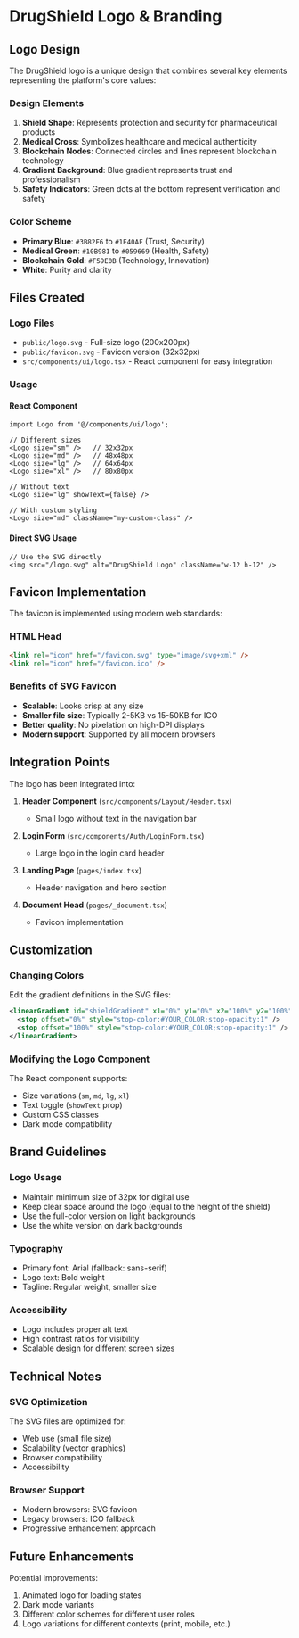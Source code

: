# DrugShield Logo & Branding

## Logo Design

The DrugShield logo is a unique design that combines several key elements representing the platform's core values:

### Design Elements

1. **Shield Shape**: Represents protection and security for pharmaceutical products
2. **Medical Cross**: Symbolizes healthcare and medical authenticity
3. **Blockchain Nodes**: Connected circles and lines represent blockchain technology
4. **Gradient Background**: Blue gradient represents trust and professionalism
5. **Safety Indicators**: Green dots at the bottom represent verification and safety

### Color Scheme

- **Primary Blue**: `#3B82F6` to `#1E40AF` (Trust, Security)
- **Medical Green**: `#10B981` to `#059669` (Health, Safety)
- **Blockchain Gold**: `#F59E0B` (Technology, Innovation)
- **White**: Purity and clarity

## Files Created

### Logo Files
- `public/logo.svg` - Full-size logo (200x200px)
- `public/favicon.svg` - Favicon version (32x32px)
- `src/components/ui/logo.tsx` - React component for easy integration

### Usage

#### React Component
```tsx
import Logo from '@/components/ui/logo';

// Different sizes
<Logo size="sm" />   // 32x32px
<Logo size="md" />   // 48x48px
<Logo size="lg" />   // 64x64px
<Logo size="xl" />   // 80x80px

// Without text
<Logo size="lg" showText={false} />

// With custom styling
<Logo size="md" className="my-custom-class" />
```

#### Direct SVG Usage
```tsx
// Use the SVG directly
<img src="/logo.svg" alt="DrugShield Logo" className="w-12 h-12" />
```

## Favicon Implementation

The favicon is implemented using modern web standards:

### HTML Head
```html
<link rel="icon" href="/favicon.svg" type="image/svg+xml" />
<link rel="icon" href="/favicon.ico" />
```

### Benefits of SVG Favicon
- **Scalable**: Looks crisp at any size
- **Smaller file size**: Typically 2-5KB vs 15-50KB for ICO
- **Better quality**: No pixelation on high-DPI displays
- **Modern support**: Supported by all modern browsers

## Integration Points

The logo has been integrated into:

1. **Header Component** (`src/components/Layout/Header.tsx`)
   - Small logo without text in the navigation bar

2. **Login Form** (`src/components/Auth/LoginForm.tsx`)
   - Large logo in the login card header

3. **Landing Page** (`pages/index.tsx`)
   - Header navigation and hero section

4. **Document Head** (`pages/_document.tsx`)
   - Favicon implementation

## Customization

### Changing Colors
Edit the gradient definitions in the SVG files:
```svg
<linearGradient id="shieldGradient" x1="0%" y1="0%" x2="100%" y2="100%">
  <stop offset="0%" style="stop-color:#YOUR_COLOR;stop-opacity:1" />
  <stop offset="100%" style="stop-color:#YOUR_COLOR;stop-opacity:1" />
</linearGradient>
```

### Modifying the Logo Component
The React component supports:
- Size variations (`sm`, `md`, `lg`, `xl`)
- Text toggle (`showText` prop)
- Custom CSS classes
- Dark mode compatibility

## Brand Guidelines

### Logo Usage
- Maintain minimum size of 32px for digital use
- Keep clear space around the logo (equal to the height of the shield)
- Use the full-color version on light backgrounds
- Use the white version on dark backgrounds

### Typography
- Primary font: Arial (fallback: sans-serif)
- Logo text: Bold weight
- Tagline: Regular weight, smaller size

### Accessibility
- Logo includes proper alt text
- High contrast ratios for visibility
- Scalable design for different screen sizes

## Technical Notes

### SVG Optimization
The SVG files are optimized for:
- Web use (small file size)
- Scalability (vector graphics)
- Browser compatibility
- Accessibility

### Browser Support
- Modern browsers: SVG favicon
- Legacy browsers: ICO fallback
- Progressive enhancement approach

## Future Enhancements

Potential improvements:
1. Animated logo for loading states
2. Dark mode variants
3. Different color schemes for different user roles
4. Logo variations for different contexts (print, mobile, etc.) 